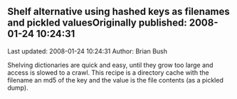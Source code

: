 ## Shelf alternative using hashed keys as filenames and pickled valuesOriginally published: 2008-01-24 10:24:31 
Last updated: 2008-01-24 10:24:31 
Author: Brian Bush 
 
Shelving dictionaries are quick and easy, until they grow too large and access is slowed to a crawl. This recipe is a directory cache with the filename an md5 of the key and the value is the file contents (as a pickled dump).